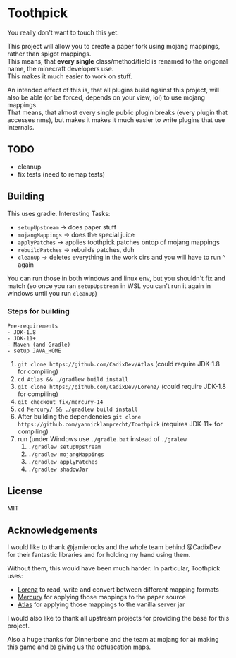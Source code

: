 # Toothpick

You really don't want to touch this yet.

This project will allow you to create a paper fork using mojang mappings, rather than spigot mappings.  
This means, that **every single** class/method/field is renamed to the origonal name, the minecraft developers use.  
This makes it much easier to work on stuff.  

An intended effect of this is, that all plugins build against this project, will also be able (or be forced, depends on your view, lol) to use mojang mappings.  
That means, that almost every single public plugin breaks (every plugin that accesses nms), but makes it makes it much easier to write plugins that use internals.

## TODO

* cleanup
* fix tests (need to remap tests)

## Building

This uses gradle. Interesting Tasks:
* `setupUpstream` -> does paper stuff
* `mojangMappings` -> does the special juice
* `applyPatches` -> applies toothpick patches ontop of mojang mappings
* `rebuildPatches` -> rebuilds patches, duh
* `cleanUp` -> deletes everything in the work dirs and you will have to run ^ again

You can run those in both windows and linux env, but you shouldn't fix and match (so once you ran `setupUpstream` in WSL you can't run it again in windows until you run `cleanUp`)

### Steps for building

    Pre-requirements
    - JDK-1.8
    - JDK-11+
    - Maven (and Gradle)
    - setup JAVA_HOME

1. `git clone https://github.com/CadixDev/Atlas` (could require JDK-1.8 for compiling)
2. `cd Atlas && ./gradlew build install`
3. `git clone https://github.com/CadixDev/Lorenz/` (could require JDK-1.8 for compiling)
4. `git checkout fix/mercury-14`
5. `cd Mercury/ && ./gradlew build install`
6. After building the dependencies `git clone https://github.com/yannicklamprecht/Toothpick` (requires JDK-11+ for compiling)
7. run (under Windows use `./gradle.bat` instead of `./gralew` 
    1. `./gradlew setupUpstream`
    2. `./gradlew mojangMappings`
    3. `./gradlew applyPatches`
    4. `./gradlew shadowJar`


## License

MIT

## Acknowledgements

I would like to thank @jamierocks and the whole team behind @CadixDev for their fantastic libraries and for holding my hand using them.

Without them, this would have been much harder.
In particular, Toothpick uses:
 * [Lorenz](https://github.com/CadixDev/Lorenz) to read, write and convert between different mapping formats
 * [Mercury](https://github.com/CadixDev/Mercury) for applying those mappings to the paper source
 * [Atlas](https://github.com/CadixDev/Atlas) for applying those mappings to the vanilla server jar
 
I would also like to thank all upstream projects for providing the base for this project.
 
Also a huge thanks for Dinnerbone and the team at mojang for a) making this game and b) giving us the obfuscation maps.
